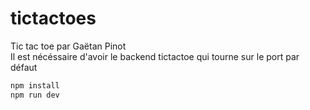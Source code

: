 # tictactoes
Tic tac toe par Gaëtan Pinot  
Il est nécéssaire d'avoir le backend tictactoe qui tourne sur le port par défaut  
```sh
npm install
npm run dev
```

